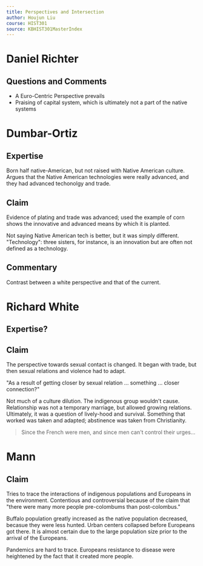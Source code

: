 ```yaml
---
title: Perspectives and Intersection
author: Houjun Liu
course: HIST301
source: KBHIST301MasterIndex
---
```


# Daniel Richter
## Questions and Comments
- A Euro-Centric Perspective prevails
- Praising of capital system, which is ultimately not a part of the native systems
 
# Dumbar-Ortiz
## Expertise
Born half native-American, but not raised with Native American culture. Argues that the Native American technologies were really advanced, and they had advanced techonolgy and trade.

## Claim
Evidence of plating and trade was advanced; used the example of corn shows the innovative and advanced means by which it is planted.

Not saying Native American tech is better, but it was simply different. "Technology": three sisters, for instance, is an innovation but are often not defined as a technology.

## Commentary
Contrast between a white perspective and that of the current.

# Richard White
## Expertise?

## Claim
The perspective towards sexual contact is changed. It began with trade, but then sexual relations and violence had to adapt.

"As a result of getting closer by sexual relation ... something ... closer connection?"

Not much of a culture dilution. The indigenous group wouldn't cause. Relationship was not a temporary marriage, but allowed growing relations. Ultimately, it was a question of lively-hood and survival. Something that worked was taken and adapted; abstinence was taken from Christianity.

> Since the French were men, and since men can't control their urges...

# Mann
## Claim
Tries to trace the interactions of indigenous populations and Europeans in the environment. Contentious and controversial because of the claim that "there were many more people pre-colombums than post-colombus." 

Buffalo population greatly increased as the native population decreased, becasue they were less hunted. Urban centers collapsed before Europeans got there. It is almost certain due to the large population size prior to the arrival of the Europeans.

Pandemics are hard to trace. Europeans resistance to disease were heightened by the fact that it created more people.
